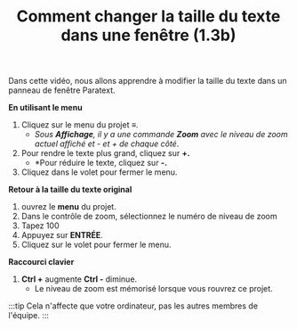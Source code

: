 ﻿---
title:  Comment changer la taille du texte dans une fenêtre (1.3b)
---

Dans cette vidéo, nous allons apprendre à modifier la taille du texte dans un panneau de fenêtre Paratext.

**En utilisant le menu**

1.  Cliquez sur le menu du projet ≡.
     -  *Sous **Affichage**, il y a une commande **Zoom** avec le niveau de zoom actuel affiché et - et + de chaque côté*.
1.  Pour rendre le texte plus grand, cliquez sur **+.**
     -  *Pour réduire le texte, cliquez sur **-.** 
1.  Cliquez dans le volet pour fermer le menu.

**Retour à la taille du texte original**

1.  ouvrez le **menu** du projet.
1.  Dans le contrôle de zoom, sélectionnez le numéro de niveau de zoom
1.  Tapez 100
1.  Appuyez sur **ENTRÉE**.
1.  Cliquez sur le volet pour fermer le menu.

**Raccourci clavier**

1.  **Ctrl +** augmente **Ctrl -** diminue.
     -  Le niveau de zoom est mémorisé lorsque vous rouvrez ce projet.

:::tip
Cela n'affecte que votre ordinateur, pas les autres membres de l'équipe.
:::
